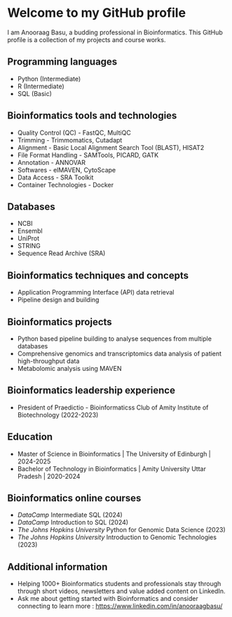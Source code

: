 # Welcome to my GitHub profile

I am Anooraag Basu, a budding professional in Bioinformatics. This GitHub profile is a collection of my projects and course works.

## Programming languages

* Python (Intermediate)
* R (Intermediate)
* SQL (Basic)

## Bioinformatics tools and technologies

* Quality Control (QC) - FastQC, MultiQC
* Trimming - Trimmomatics, Cutadapt
* Alignment - Basic Local Alignment Search Tool (BLAST), HISAT2
* File Format Handling - SAMTools, PICARD, GATK
* Annotation - ANNOVAR
* Softwares - elMAVEN, CytoScape
* Data Access - SRA Toolkit
* Container Technologies - Docker

## Databases

* NCBI
* Ensembl
* UniProt
* STRING
* Sequence Read Archive (SRA)

## Bioinformatics techniques and concepts

* Application Programming Interface (API) data retrieval
* Pipeline design and building

## Bioinformatics projects

* Python based pipeline building to analyse sequences from multiple databases
* Comprehensive genomics and transcriptomics data analysis of patient high-throughput data
* Metabolomic analysis using MAVEN

## Bioinformatics leadership experience

* President of Praedictio - Bioinformaticss Club of Amity Institute of Biotechnology (2022-2023)

## Education

* Master of Science in Bioinformatics | The University of Edinburgh | 2024-2025
* Bachelor of Technology in Bioinformatics | Amity University Uttar Pradesh | 2020-2024

## Bioinformatics online courses

* *DataCamp* Intermediate SQL (2024)
* *DataCamp* Introduction to SQL (2024)
* *The Johns Hopkins University* Python for Genomic Data Science (2023)
* *The Johns Hopkins University* Introduction to Genomic Technologies (2023)
  

## Additional information

* Helping 1000+ Bioinformatics students and professionals stay through through short videos, newsletters and value added content on LinkedIn.
* Ask me about getting started with Bioinformatics and consider connecting to learn more : https://www.linkedin.com/in/anooraagbasu/
